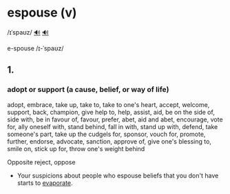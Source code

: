 # espouse (v)

/ɪˈspaʊz/ [🔊](https://www.oxfordlearnersdictionaries.com/media/english/uk_pron/e/esp/espou/espouse__gb_1.mp3) [🔊](https://www.oxfordlearnersdictionaries.com/media/english/us_pron/e/esp/espou/espouse__us_1_rr.mp3)

e-spouse /ɪ-ˈspaʊz/

## 1.

### adopt or support (a cause, belief, or way of life)

adopt, embrace, take up, take to, take to one's heart, accept, welcome, support, back, champion, give help to, help, assist, aid, be on the side of, side with, be in favour of, favour, prefer, abet, aid and abet, encourage, vote for, ally oneself with, stand behind, fall in with, stand up with, defend, take someone's part, take up the cudgels for, sponsor, vouch for, promote, further, endorse, advocate, sanction, approve of, give one's blessing to, smile on, stick up for, throw one's weight behind

Opposite reject, oppose

- Your suspicions about people who espouse beliefs that you don't have starts to [evaporate](evaporate-v.md#of-something-abstract-cease-to-exit).